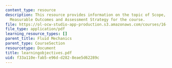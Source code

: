 ```yaml
---
content_type: resource
description: This resource provides information on the topic of Scope, Learning Objectives,
  Measurable Outcomes and Assessment Strategy for the course.
file: https://ol-ocw-studio-app-production.s3.amazonaws.com/courses/16-01-unified-engineering-i-ii-iii-iv-fall-2005-spring-2006/f33a110efab5e96dd2828eae5d62289c_learningobjectives.pdf
file_type: application/pdf
learning_resource_types: []
parent_title: Fluid Mechanics
parent_type: CourseSection
resourcetype: Document
title: learningobjectives.pdf
uid: f33a110e-fab5-e96d-d282-8eae5d62289c
---
```


